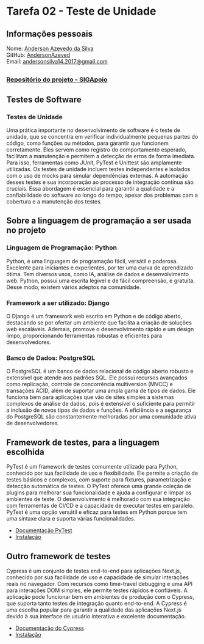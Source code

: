 # Tarefa 02 - Teste de Unidade

###

## Informações pessoais
Nome: [Anderson Azevedo da Silva](https://github.com/AndersonAzeved) <br>
GitHub: [AndersonAzeved](https://github.com/AndersonAzeved)<br>
Email: andersonsilva14.2017@gmail.com

##
### [Repositório do projeto - SIGApoio](https://github.com/tgo-mas/SIGApoio)<br>
##
## Testes de Software

### Testes de Unidade
Uma prática importante no desenvolvimento de software é o teste de unidade, que se concentra em verificar individualmente pequenas partes do código, como funções ou métodos, para garantir que funcionem corretamente. Eles servem como registro do comportamento esperado, facilitam a manutenção e permitem a detecção de erros de forma imediata. Para isso, ferramentas como JUnit, PyTest e Unittest são amplamente utilizadas. Os testes de unidade incluem testes independentes e isolados com o uso de mocks para simular dependências externas. A automação desses testes e sua incorporação ao processo de integração contínua são cruciais. Essa abordagem é essencial para garantir a qualidade e a confiabilidade do software ao longo do tempo, apesar dos problemas com a cobertura e a manutenção dos testes.

## Sobre a linguagem de programação a ser usada no projeto

### Linguagem de Programação: Python
Python, é uma linguagem de programação fácil, versátil e poderosa. Excelente para iniciantes e experientes, por ter uma curva de aprendizado ótima. Tem diversos usos, como IA, análise de dados e desenvolvimento web. Python, possui uma escrita légivel e de fácil compreensão, e gratuita. Desse modo, existem vários adeptos na comunidade. 

### Framework a ser utilizado: Django 
O Django é um framework web escrito em Python e de código aberto, destacando se por ofertar um ambiente que facilita a criação de soluções web escaláveis. Ademais, promove o desenvolvimento rápido e um design limpo, proporcionando ferramentas robustas e eficientes para desenvolvedores.

### Banco de Dados: PostgreSQL
O PostgreSQL é um banco de dados relacional de código aberto robusto e extensível que atende aos padrões SQL. Ele possui recursos avançados como replicação, controle de concorrência multiversion (MVCC) e transações ACID, além de suportar uma ampla gama de tipos de dados. Ele funciona bem para aplicações que vão de sites simples a sistemas complexos de análise de dados, pois é extensível o suficiente para permitir a inclusão de novos tipos de dados e funções. A eficiência e a segurança do PostgreSQL são constantemente melhoradas por uma comunidade ativa de desenvolvedores.

## Framework de testes, para a linguagem escolhida
PyTest é um framework de testes comumente utilizado para Python, conhecido por sua facilidade de uso e flexibilidade. Ele permite a criação de testes básicos e complexos, com suporte para fixtures, parametrização e detecção automática de testes. O PyTest oferece uma grande coleção de plugins para melhorar sua funcionalidade e ajuda a configurar e limpar os ambientes de teste. O desenvolvimento é melhorado com sua integração com ferramentas de CI/CD e a capacidade de executar testes em paralelo. PyTest é uma opção versátil e eficaz para testes em Python porque tem uma sintaxe clara e suporta várias funcionalidades.
* [Documentação PyTest](https://docs.pytest.org/en/stable/contents.html)
* [Instalação](https://docs.pytest.org/en/stable/getting-started.html)

## Outro framework de testes
Cypress é um conjunto de testes end-to-end para aplicações Next.js, conhecido por sua facilidade de uso e capacidade de simular interações reais no navegador. Com recursos como time-travel debugging e uma API para interações DOM simples, ele permite testes rápidos e confiáveis. A aplicação pode funcionar bem em ambientes de produção com o Cypress, que suporta tanto testes de integração quanto end-to-end. A Cypress é uma escolha popular para garantir a qualidade das aplicações Next.js devido à sua interface de usuário interativa e excelente documentação.
* [Documentação do Cypress](https://docs.cypress.io/guides/overview/why-cypress)
* [Instalação](https://docs.cypress.io/guides/getting-started/installing-cypress)